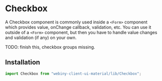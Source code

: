 # Checkbox

A Checkbox component is commonly used inside a `<Form>` component which provides value, onChange callback, validation, etc.
You can use it outside of a `<Form>` component, but then you have to handle value changes and validation (if any) on your own.


TODO: finish this, checkbox groups missing.

## Installation
```js
import Checkbox from "webiny-client-ui-material/lib/Checkbox";
```